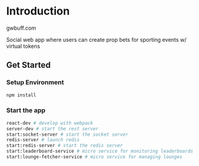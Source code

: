 # Introduction

gwbuff.com

Social web app where users can create prop bets for sporting events w/ virtual tokens

## Get Started

### Setup Environment

```bash
npm install
```

### Start the app

```bash
react-dev # develop with webpack
server-dev # start the rest server
start:socket-server # start the socket server
redis-server # launch redis
start:redis-server # start the redis server
start:leaderboard-service # micro service for monitoring leaderboards
start:lounge-fetcher-service # micro service for managing lounges
```
